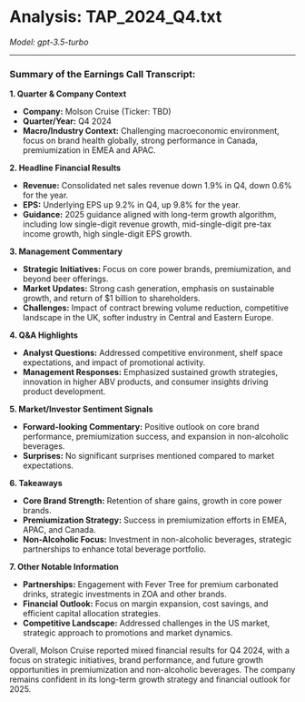 # Analysis: TAP_2024_Q4.txt

*Model: gpt-3.5-turbo*

---

### Summary of the Earnings Call Transcript:

**1. Quarter & Company Context**
- **Company:** Molson Cruise (Ticker: TBD)
- **Quarter/Year:** Q4 2024
- **Macro/Industry Context:** Challenging macroeconomic environment, focus on brand health globally, strong performance in Canada, premiumization in EMEA and APAC.

**2. Headline Financial Results**
- **Revenue:** Consolidated net sales revenue down 1.9% in Q4, down 0.6% for the year.
- **EPS:** Underlying EPS up 9.2% in Q4, up 9.8% for the year.
- **Guidance:** 2025 guidance aligned with long-term growth algorithm, including low single-digit revenue growth, mid-single-digit pre-tax income growth, high single-digit EPS growth.

**3. Management Commentary**
- **Strategic Initiatives:** Focus on core power brands, premiumization, and beyond beer offerings.
- **Market Updates:** Strong cash generation, emphasis on sustainable growth, and return of $1 billion to shareholders.
- **Challenges:** Impact of contract brewing volume reduction, competitive landscape in the UK, softer industry in Central and Eastern Europe.

**4. Q&A Highlights**
- **Analyst Questions:** Addressed competitive environment, shelf space expectations, and impact of promotional activity.
- **Management Responses:** Emphasized sustained growth strategies, innovation in higher ABV products, and consumer insights driving product development.

**5. Market/Investor Sentiment Signals**
- **Forward-looking Commentary:** Positive outlook on core brand performance, premiumization success, and expansion in non-alcoholic beverages.
- **Surprises:** No significant surprises mentioned compared to market expectations.

**6. Takeaways**
- **Core Brand Strength:** Retention of share gains, growth in core power brands.
- **Premiumization Strategy:** Success in premiumization efforts in EMEA, APAC, and Canada.
- **Non-Alcoholic Focus:** Investment in non-alcoholic beverages, strategic partnerships to enhance total beverage portfolio.

**7. Other Notable Information**
- **Partnerships:** Engagement with Fever Tree for premium carbonated drinks, strategic investments in ZOA and other brands.
- **Financial Outlook:** Focus on margin expansion, cost savings, and efficient capital allocation strategies.
- **Competitive Landscape:** Addressed challenges in the US market, strategic approach to promotions and market dynamics.

Overall, Molson Cruise reported mixed financial results for Q4 2024, with a focus on strategic initiatives, brand performance, and future growth opportunities in premiumization and non-alcoholic beverages. The company remains confident in its long-term growth strategy and financial outlook for 2025.